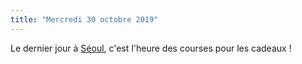 ```yaml
---
title: "Mercredi 30 octobre 2019"
---
```

Le dernier jour à [Séoul](/lieux/seoul), c'est l'heure des courses pour les cadeaux !